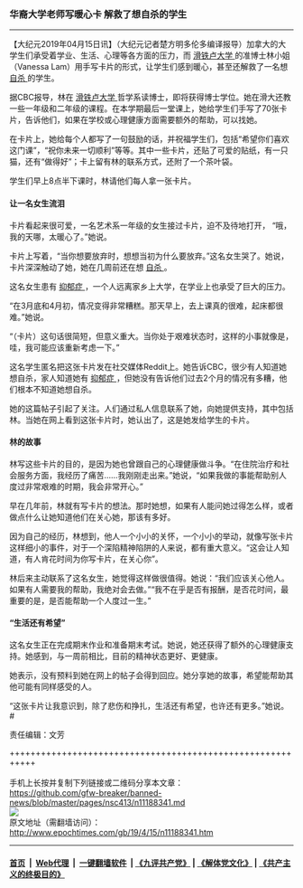 ### 华裔大学老师写暖心卡 解救了想自杀的学生
------------------------

<p>
 【大纪元2019年04月15日讯】（大纪元记者楚方明多伦多编译报导）加拿大的大学生们承受着学业、生活、心理等各方面的压力，而
 <a href="http://www.epochtimes.com/gb/tag/%E6%BB%91%E9%93%81%E5%8D%A2%E5%A4%A7%E5%AD%A6.html">
  滑铁卢大学
 </a>
 的准博士林小姐（Vanessa Lam）用手写卡片的形式，让学生们感到暖心，甚至还解救了一名想
 <a href="http://www.epochtimes.com/gb/tag/%E8%87%AA%E6%9D%80.html">
  自杀
 </a>
 的学生。
</p>
<p>
 据CBC报导，林在
 <a href="http://www.epochtimes.com/gb/tag/%E6%BB%91%E9%93%81%E5%8D%A2%E5%A4%A7%E5%AD%A6.html">
  滑铁卢大学
 </a>
 哲学系读博士，即将获得博士学位。她在滑大还教一些一年级和二年级的课程。在本学期最后一堂课上，她给学生们手写了70张卡片，告诉他们，如果在学校或心理健康方面需要额外的帮助，可以找她。
</p>
<p>
 在卡片上，她给每个人都写了一句鼓励的话，并祝福学生们，包括“希望你们喜欢这门课”，“祝你未来一切顺利”等等。其中一些卡片，还贴了可爱的贴纸，有一只猫，还有“做得好”；卡上留有林的联系方式，还附了一个茶叶袋。
</p>
<p>
 学生们早上8点半下课时，林请他们每人拿一张卡片。
</p>
<h4>
 让一名女生流泪
</h4>
<p>
 卡片看起来很可爱，一名艺术系一年级的女生接过卡片，迫不及待地打开， “哦，我的天哪，太暖心了。”她说。
</p>
<p>
 卡片上写着，“当你想要放弃时，想想当初为什么要放弃。”这名女生哭了。她说，卡片深深触动了她，她在几周前还在想
 <a href="http://www.epochtimes.com/gb/tag/%E8%87%AA%E6%9D%80.html">
  自杀
 </a>
 。
</p>
<p>
 这名女生患有
 <a href="http://www.epochtimes.com/gb/tag/%E6%8A%91%E9%83%81%E7%97%87.html">
  抑郁症
 </a>
 ，一个人远离家乡上大学，在学业上也承受了巨大的压力。
</p>
<p>
 “在3月底和4月初，情况变得非常糟糕。那天早上，去上课真的很难，起床都很难。”她说。
</p>
<p>
 “（卡片）这句话很简短，但意义重大。当你处于艰难状态时，这样的小事就像是，哇，我可能应该重新考虑一下。”
</p>
<p>
 这名学生匿名把这张卡片发在社交媒体Reddit上。她告诉CBC，很少有人知道她想自杀，家人知道她有
 <a href="http://www.epochtimes.com/gb/tag/%E6%8A%91%E9%83%81%E7%97%87.html">
  抑郁症
 </a>
 ，但她没有告诉他们过去2个月的情况有多糟，他们根本不知道她想自杀。
</p>
<p>
 她的这篇帖子引起了关注。人们通过私人信息联系了她，向她提供支持，其中包括林。当她在网上看到这张卡片时，她认出了，这是她发给学生的卡片。
</p>
<h4>
 林的故事
</h4>
<p>
 林写这些卡片的目的，是因为她也曾跟自己的心理健康做斗争。“在住院治疗和社会服务方面，我经历了痛苦……我刚刚走出来。”她说，“如果我做的事能帮助别人度过非常艰难的时期，我会非常开心。”
</p>
<p>
 早在几年前，林就有写卡片的想法。那时她想，如果有人能问她过得怎么样，或者做点什么让她知道他们在关心她，那该有多好。
</p>
<p>
 因为自己的经历，林想到，他人一个小小的关怀，一个小小的举动，就像写张卡片这样细小的事件，对于一个深陷精神陷阱的人来说，都有重大意义。“这会让人知道，有人肯花时间为你写卡片，在关心你”。
</p>
<p>
 林后来主动联系了这名女生，她觉得这样做很值得。她说：“我们应该关心他人。如果有人需要我的帮助，我绝对会去做。”“我不在乎是否有报酬，是否花时间，最重要的是，是否能帮助一个人度过一生。”
</p>
<h4>
 “生活还有希望”
</h4>
<p>
 这名女生正在完成期末作业和准备期末考试。她说，她还获得了额外的心理健康支持。她感到，与一周前相比，目前的精神状态更好、更健康。
</p>
<p>
 她表示，没有预料到她在网上的帖子会得到回应。她分享她的故事，希望能帮助其他可能有同样感受的人。
</p>
<p>
 “这张卡片让我意识到，除了悲伤和挣扎，生活还有希望，也许还有更多。”她说。 #
</p>
<p>
 责任编辑：文芳
</p>

+++++++++++++++++++++++++++++++++++++++++++++++++++++++++++<br/><br/>
手机上长按并复制下列链接或二维码分享本文章：<br/>
https://github.com/gfw-breaker/banned-news/blob/master/pages/nsc413/n11188341.md <br/>
<a href='https://github.com/gfw-breaker/banned-news/blob/master/pages/nsc413/n11188341.md'><img src='https://github.com/gfw-breaker/banned-news/blob/master/pages/nsc413/n11188341.md.png'/></a> <br/>
原文地址（需翻墙访问）：http://www.epochtimes.com/gb/19/4/15/n11188341.htm


------------------------
#### [首页](https://github.com/gfw-breaker/banned-news/blob/master/README.md) &nbsp;|&nbsp; [Web代理](https://github.com/labour-camp/helloworld) &nbsp;|&nbsp; [一键翻墙软件](https://github.com/gfw-breaker/nogfw/blob/master/README.md) &nbsp;| [《九评共产党》](https://github.com/gfw-breaker/9ping.md/blob/master/README.md#九评之一评共产党是什么) | [《解体党文化》](https://github.com/gfw-breaker/jtdwh.md/blob/master/README.md) | [《共产主义的终极目的》](https://github.com/gfw-breaker/gczydzjmd.md/blob/master/README.md)

